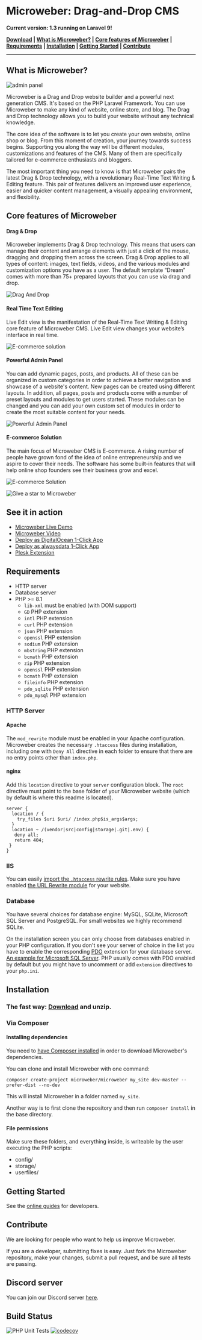 # Microweber: Drag-and-Drop CMS

**Current version: 1.3 running on Laravel 9!**


**[Download](https://microweber.com/download.php) |
[What is Microweber?](#what-is) |
[Core features of Microweber](#core-features) |
[Requirements](#requirements) |
[Installation](#installation) |
[Getting Started](#getting-started) |
[Contribute](#contribute)**


---


## What is Microweber?  


![admin panel](https://microweber.org/userfiles/media/microweber.org/dashboard-1_17.jpg "")


Microweber is a Drag and Drop website builder and a powerful next generation CMS. It's based on the PHP Laravel Framework. You can use Microweber to make any kind of website, online store, and blog. The Drag and Drop technology allows you to build your website without any technical knowledge.

The core idea of the software is to let you create your own website, online shop or blog. From this moment of creation, your journey towards success begins. Supporting you along the way will be different modules, customizations and features of the CMS. Many of them are specifically tailored for e-commerce enthusiasts and bloggers.

The most important thing you need to know is that Microweber pairs the latest Drag & Drop technology, with a revolutionary Real-Time Text Writing & Editing feature. This pair of features delivers an improved user experience, easier and quicker content management, a visually appealing environment, and flexibility.


## Core features of Microweber  


#### Drag & Drop

Microweber implements Drag & Drop technology. This means that users can manage their content and arrange elements with just a click of the mouse, dragging and dropping them across the screen. Drag & Drop applies to all types of content: images, text fields, videos, and the various modules and customization options you have as a user. The default template “Dream” comes with more than 75+ prepared layouts that you can use via drag and drop.

![Drag And Drop](https://microweber.com/cdn/2019_version/Drag_Drop_CMS_Microweber.gif "")



#### Real Time Text Editing

Live Edit view is the manifestation of the Real-Time Text Writing & Editing core feature of Microweber CMS. Live Edit view changes your website’s interface in real time.

![E-commerce solution](https://sitestatic.microweber.com/cdn/gh_readme/homepage-2018-third-section.gif "")



#### Powerful Admin Panel

You can add dynamic pages, posts, and products. All of these can be organized in custom categories in order to achieve a better navigation and showcase of a website's content. New pages can be created using different layouts. In addition, all pages, posts and products come with a number of preset layouts and modules to get users started. These modules can be changed and you can add your own custom set of modules in order to create the most suitable content for your needs.

![Powerful Admin Panel](https://microweber.com/cdn/2019_version/2.jpg "")



#### E-commerce Solution

The main focus of Microweber CMS is E-commerce. A rising number of people have grown fond of the idea of online entrepreneurship and we aspire to cover their needs. The software has some built-in features that will help online shop founders see their business grow and excel.

![E-commerce Solution](https://microweber.com/cdn/2019_version/3.jpg "")

![Give a star to Microweber](https://microweber.com/cdn/2019_version/Star-Microweber.gif "")


## See it in action

* [Microweber Live Demo](https://demo.microweber.org/?template=dream)
* [Microweber Video](https://sitestatic.microweber.com/userfiles/templates/mw/videos/1.mp4)
* [Deploy as DigitalOcean 1-Click App](https://marketplace.digitalocean.com/apps/microweber?action=deploy&refcode=83e0646738fe)
* [Deploy as alwaysdata 1-Click App](https://www.alwaysdata.com/en/marketplace/microweber/)
* [Plesk Extension](https://microweber.org/go/plesk_plugin/)


## Requirements  

* HTTP server  
* Database server
* PHP >= 8.1
  * `lib-xml` must be enabled (with DOM support)
  * `GD` PHP extension
  * `intl` PHP extension
  * `curl` PHP extension
  * `json` PHP extension
  * `openssl` PHP extension
  * `sodium` PHP extension
  * `mbstring` PHP extension
  * `bcmath` PHP extension
  * `zip` PHP extension
  * `openssl` PHP extension
  * `bcmath` PHP extension
  * `fileinfo` PHP extension
  * `pdo_sqlite` PHP extension
  * `pdo_mysql` PHP extension

### HTTP Server

#### Apache
The `mod_rewrite` module must be enabled in your Apache configuration. Microweber creates the necessary `.htaccess` files during installation, including one with `Deny All` directive in each folder to ensure that there are no entry points other than `index.php`.

#### nginx
Add this `location` directive to your `server` configuration block. The `root` directive must point to the base folder of your Microweber website (which by default is where this readme is located).
```
server {
  location / {
    try_files $uri $uri/ /index.php$is_args$args;
  }
  location ~ /(vendor|src|config|storage|.git|.env) {
   deny all;
   return 404;
 }
}

```

### IIS

You can easily [import the `.htaccess` rewrite rules](http://www.iis.net/learn/extensions/url-rewrite-module/importing-apache-modrewrite-rules). Make sure you have enabled [the URL Rewrite module](http://www.iis.net/learn/extensions/url-rewrite-module/using-the-url-rewrite-module) for your website.

### Database
You have several choices for database engine: MySQL, SQLite, Microsoft SQL Server and PostgreSQL.
For small websites we highly recommend SQLite.

On the installation screen you can only choose from databases enabled in your PHP configuration.
If you don't see your server of choice in the list you have to enable the corresponding [PDO](http://php.net/manual/en/book.pdo.php) extension for your database server. [An example for Microsoft SQL Server](http://php.net/manual/en/mssql.installation.php). PHP usually comes with PDO enabled by default but you might have to uncomment or add `extension` directives to your `php.ini`.

## Installation  

### The fast way: [Download](https://microweber.com/download.php) and unzip.

### Via Composer

#### Installing dependencies

You need to [have Composer installed](https://getcomposer.org/doc/00-intro.md) in order to download Microweber's dependencies.

You can clone and install Microweber with one command:

```
composer create-project microweber/microweber my_site dev-master --prefer-dist --no-dev
```


This will install Microweber in a folder named `my_site`.

Another way is to first clone the repository and then run `composer install` in the base directory.

#### File permissions
Make sure these folders, and everything inside, is writeable by the user executing the PHP scripts:
* config/
* storage/
* userfiles/

## Getting Started  

See the [online guides](http://microweber.com/docs/guides/README.md) for developers.

## Contribute
We are looking for people who want to help us improve Microweber.

If you are a developer, submitting fixes is easy. Just fork the Microweber repository, make your changes, submit a pull request, and be sure all tests are passing.

## Discord server

You can join our Discord server [here](https://microweber.org/go/discord).


## Build Status

![PHP Unit Tests](https://github.com/microweber/microweber/actions/workflows/ci.yml/badge.svg)
[![codecov](https://codecov.io/gh/microweber/microweber/branch/dev/graph/badge.svg?token=aLAgaSMcbZ)](https://codecov.io/gh/microweber/microweber)
